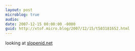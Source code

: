 ```yaml
---
layout: post
microblog: true
audio: 
date: 2007-12-15 00:00:00 -0000
guid: http://xtof.micro.blog/2007/12/15/t503181652.html
---
```

looking at [slopenid.net](http://slopenid.net/)
